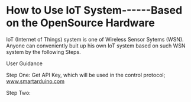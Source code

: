 How to Use IoT System------Based on the OpenSource Hardware
===================

IoT (Internet of Things) system is one of Wireless Sensor Sytems (WSN). Anyone can conveniently buit up his own IoT system based on such WSN system by the following Steps.

User Guidance 

Step One: Get API Key, which will be used in the control protocol; www.smartarduino.com

Step Two: 
